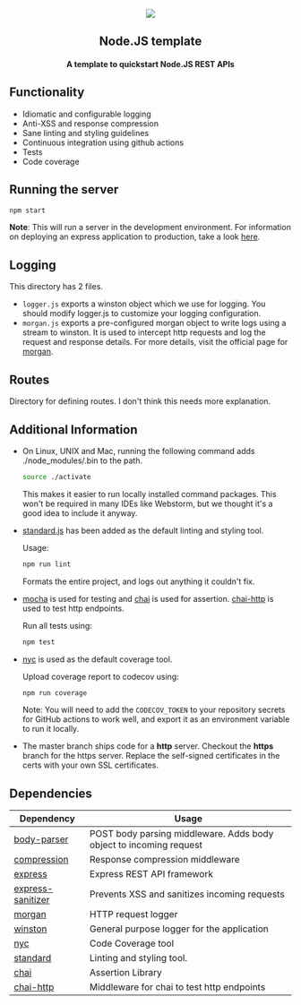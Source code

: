 <p align="center">
	<img src="https://user-images.githubusercontent.com/30529572/72455010-fb38d400-37e7-11ea-9c1e-8cdeb5f5906e.png" />
	<h2 align="center">Node.JS template</h2>
	<h4 align="center">A template to quickstart Node.JS REST APIs<h4>
</p>


## Functionality

- Idiomatic and configurable logging
- Anti-XSS and response compression
- Sane linting and styling guidelines
- Continuous integration using github actions
- Tests
- Code coverage

## Running the server

```bash
npm start
```

**Note**: This will run a server in the development environment.
For information on deploying an express application to production, take a look [here](https://expressjs.com/en/advanced/best-practice-performance.html).

## Logging

This directory has 2 files.

- `logger.js` exports a winston object which we use for logging. You should modify logger.js to customize your logging configuration.
- `morgan.js` exports a pre-configured morgan object to write logs using a stream to winston. It is used to intercept http requests and log the request and response details.
  For more details, visit the official page for [morgan](https://www.npmjs.com/package/morgan).

## Routes

Directory for defining routes. I don't think this needs more explanation.

## Additional Information

- On Linux, UNIX and Mac, running the following command adds ./node_modules/.bin to the path.

  ```bash
  source ./activate
  ```

  This makes it easier to run locally installed command packages.
  This won't be required in many IDEs like Webstorm, but we thought it's a good idea to include it anyway.

- [standard.js](https://npmjs.com/package/standard) has been added as the default linting and styling tool.

  Usage:

  ```bash
  npm run lint
  ```

  Formats the entire project, and logs out anything it couldn't fix.

- [mocha](https://npmjs.com/package/mocha) is used for testing and [chai](https://npmjs.com/package/chai) is used for assertion.
  [chai-http](https://npmjs.com/package/chai) is used to test http endpoints.

  Run all tests using:

  ```bash
  npm test
  ```

- [nyc](https://npmjs.com/package/nyc) is used as the default coverage tool.

  Upload coverage report to codecov using:

  ```bash
  npm run coverage
  ```
  Note: You will need to add the ```CODECOV_TOKEN``` to your repository secrets for GitHub actions to work well, and export it as an environment variable to run it locally.

* The master branch ships code for a **http** server. Checkout the **https** branch for the https server.
  Replace the self-signed certificates in the certs with your own SSL certificates.

## Dependencies

| Dependency                                                       | Usage                                                              |
| ---------------------------------------------------------------- | ------------------------------------------------------------------ |
| [body-parser](https://npm.com/package/body-parser)               | POST body parsing middleware. Adds body object to incoming request |
| [compression](https://npmjs.com/package/compression)             | Response compression middleware                                    |
| [express](https://npmjs.com/package/express)                     | Express REST API framework                                         |
| [express-sanitizer](https://npmjs.com/package/express-sanitizer) | Prevents XSS and sanitizes incoming requests                       |
| [morgan](https://npmjs.com/package/morgan)                       | HTTP request logger                                                |
| [winston](https://npmjs.com/package/winston)                     | General purpose logger for the application                         |
| [nyc](https://npmjs.com/package/nyc)                             | Code Coverage tool                                                 |
| [standard](https://npmjs.com/package/standard)                   | Linting and styling tool.                                          |
| [chai](https://npmjs.com/package/chai)                           | Assertion Library                                                  |
| [chai-http](https://npmjs.com/package/chai-http)                 | Middleware for chai to test http endpoints                         |
